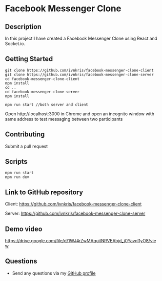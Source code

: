 # Facebook Messenger Clone

## Description

In this project I have created a Facebook Messenger Clone using React and Socket.io.

## Getting Started

```
git clone https://github.com/ivnkris/facebook-messenger-clone-client
git clone https://github.com/ivnkris/facebook-messenger-clone-server
cd facebook-messenger-clone-client
npm install
cd ..
cd facebook-messenger-clone-server
npm install

npm run start //both server and client
```

Open http://localhost:3000 in Chrome and open an incognito window with same address to test messaging between two participants

## Contributing

Submit a pull request

## Scripts

```
npm run start
npm run dev
```

## Link to GitHub repository

Client:
https://github.com/ivnkris/facebook-messenger-clone-client

Server:
https://github.com/ivnkris/facebook-messenger-clone-server

## Demo video

https://drive.google.com/file/d/1WJ4rZwMAquitNRVEAbjd_j0Yavql1yO8/view

## Questions

- Send any questions via my [GitHub profile](https://github.com/ivnkris)
